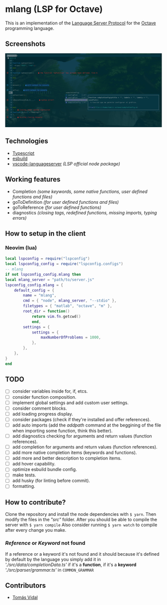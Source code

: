 # mlang (LSP for Octave)

This is an implementation of the [Language Server Protocol](https://code.visualstudio.com/api/language-extensions/language-server-extension-guide) for the [Octave](https://octave.org/) programming language.

## Screenshots

![Screenshot](./mlang_screenshot.png)

## Technologies

- [Typescript](https://www.typescriptlang.org/)
- [esbuild](https://esbuild.github.io/)
- [vscode-languageserver](https://www.npmjs.com/package/vscode-languageserver) _(LSP official node package)_

## Working features

- Completion _(some keywords, some native functions, user defined functions and files)_
- goToDefinition _(for user defined functions and files)_
- goToReference _(for user defined functions)_
- diagnostics _(closing tags, redefined functions, missing imports, typing errors)_

## How to setup in the client

### Neovim (lua)

```lua
local lspconfig = require("lspconfig")
local lspconfig_config = require("lspconfig.configs")
-- mlang
if not lspconfig_config.mlang then
local mlang_server = "path/to/server.js"
lspconfig_config.mlang = {
    default_config = {
        name = "mlang",
        cmd = { "node", mlang_server, "--stdio" },
        filetypes = { "matlab", "octave", "m" },
        root_dir = function()
            return vim.fn.getcwd()
            end,
        settings = {
            settings = {
                maxNumberOfProblems = 1000,
            },
        },
    },
}
end
```

## TODO

- [ ] consider variables inside for, if, etcs.
- [ ] consider function composition.
- [ ] implement global settings and add custom user settings.
- [ ] consider comment blocks.
- [ ] add loading progress display.
- [ ] consider packages (check if they're installed and offer references).
- [ ] add auto imports (add the _addpath_ command at the beggining of the file when importing some function, think this better).
- [ ] add diagnostics checking for arguments and return values (function references).
- [ ] add completion for arguments and return values (function references).
- [ ] add more native completion items (keywords and functions).
- [ ] add more and better description to completion items.
- [ ] add hover capability.
- [ ] optimize esbuild bundle config.
- [ ] make tests.
- [ ] add husky (for linting before commit).
- [ ] formatting.

## How to contribute?

Clone the repository and install the node dependencies with `$ yarn`. Then modify the files in the _"src"_ folder. After you should be able to compile the server with `$ yarn compile`
Also consider running `$ yarn watch` to compile after every change you make.

### _Reference_ or _Keyword_ not found

If a reference or a keyword it's not found and it should because it's defined by default by the language you simply add it in _'./src/data/completionData.ts'_ if it's a **function**, if it's a **keyword** _'./src/parser/grammar.ts'_ in `COMMON_GRAMMAR`

## Contributors

- [Tomás Vidal](https://github.com/TomiVidal99)

